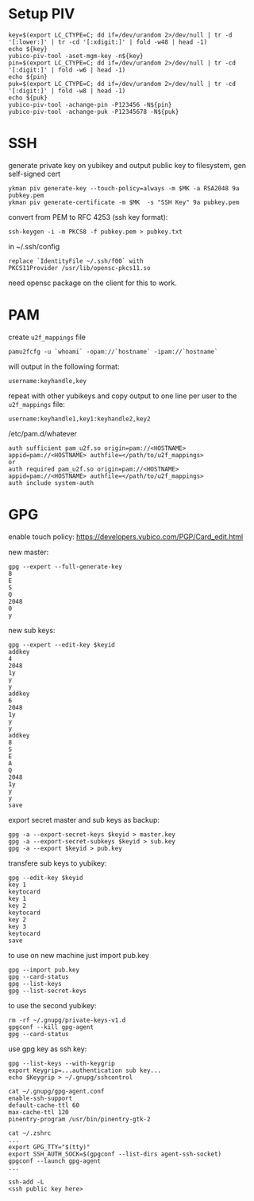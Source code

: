 # Setup PIV
<!-- {{{1 -->

```
key=$(export LC_CTYPE=C; dd if=/dev/urandom 2>/dev/null | tr -d '[:lower:]' | tr -cd '[:xdigit:]' | fold -w48 | head -1)
echo ${key}
yubico-piv-tool -aset-mgm-key -n${key}
pin=$(export LC_CTYPE=C; dd if=/dev/urandom 2>/dev/null | tr -cd '[:digit:]' | fold -w6 | head -1)
echo ${pin}
puk=$(export LC_CTYPE=C; dd if=/dev/urandom 2>/dev/null | tr -cd '[:digit:]' | fold -w8 | head -1)
echo ${puk}
yubico-piv-tool -achange-pin -P123456 -N${pin}
yubico-piv-tool -achange-puk -P12345678 -N${puk}
```

<!-- 1}}} --> 

# SSH
<!-- {{{1 -->

generate private key on yubikey and output public key to filesystem, gen self-signed cert
```
ykman piv generate-key --touch-policy=always -m $MK -a RSA2048 9a pubkey.pem
ykman piv generate-certificate -m $MK  -s "SSH Key" 9a pubkey.pem
```

convert from PEM to RFC 4253 (ssh key format):
```
ssh-keygen -i -m PKCS8 -f pubkey.pem > pubkey.txt
```

in ~/.ssh/config
```
replace `IdentityFile ~/.ssh/f00` with
PKCS11Provider /usr/lib/opensc-pkcs11.so
```

need opensc package on the client for this to work.


<!-- 1}}} --> 

# PAM
<!-- {{{1 -->
create `u2f_mappings` file
```
pamu2fcfg -u `whoami` -opam://`hostname` -ipam://`hostname`
```
will output in the following format:
```
username:keyhandle,key
```
repeat with other yubikeys and copy output to one line per user to the `u2f_mappings` file:
```
username:keyhandle1,key1:keyhandle2,key2
```

/etc/pam.d/whatever
```
auth sufficient pam_u2f.so origin=pam://<HOSTNAME> appid=pam://<HOSTNAME> authfile=</path/to/u2f_mappings>
or
auth required pam_u2f.so origin=pam://<HOSTNAME> appid=pam://<HOSTNAME> authfile=</path/to/u2f_mappings>
auth include system-auth
```

<!-- 1}}} --> 

# GPG
<!-- {{{1 -->
enable touch policy:
https://developers.yubico.com/PGP/Card_edit.html

new master:
```
gpg --expert --full-generate-key
8
E
S
Q
2048
0
y
```

new sub keys:
```
gpg --expert --edit-key $keyid
addkey
4
2048
1y
y
y
addkey
6
2048
1y
y
y
addkey
8
S
E
A
Q
2048
1y
y
y
save
```

export secret master and sub keys as backup:
```
gpg -a --export-secret-keys $keyid > master.key
gpg -a --export-secret-subkeys $keyid > sub.key
gpg -a --export $keyid > pub.key
```

transfere sub keys to yubikey:
```
gpg --edit-key $keyid
key 1
keytocard
key 1
key 2
keytocard
key 2
key 3
keytocard
save
```

to use on new machine just import pub.key
```
gpg --import pub.key
gpg --card-status
gpg --list-keys
gpg --list-secret-keys
```

to use the second yubikey:
```
rm -rf ~/.gnupg/private-keys-v1.d
gpgconf --kill gpg-agent
gpg --card-status
```

use gpg key as ssh key:
```
gpg --list-keys --with-keygrip 
export Keygrip=...authentication sub key...
echo $Keygrip > ~/.gnupg/sshcontrol

cat ~/.gnupg/gpg-agent.conf
enable-ssh-support
default-cache-ttl 60
max-cache-ttl 120
pinentry-program /usr/bin/pinentry-gtk-2

cat ~/.zshrc
...
export GPG_TTY="$(tty)"
export SSH_AUTH_SOCK=$(gpgconf --list-dirs agent-ssh-socket)
gpgconf --launch gpg-agent
...

ssh-add -L
<ssh public key here>

```

<!-- 1}}} --> 
